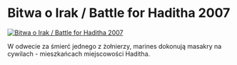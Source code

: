 Bitwa o Irak / Battle for Haditha 2007 
=============
[![Bitwa o Irak / Battle for Haditha 2007 ](http://vidos.pl/images/player.gif)](http://vidos.pl/bitwa-o-irak-battle-for-haditha-2007)

 W odwecie za śmierć jednego z żołnierzy, marines dokonują masakry na cywilach - mieszkańcach miejscowości Haditha.  
